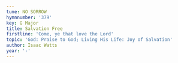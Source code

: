 ```yaml
---
tune: NO SORROW
hymnnumber: '379'
key: G Major
title: Salvation Free
firstline: 'Come, ye that love the Lord'
topic: 'God: Praise to God; Living His Life: Joy of Salvation'
author: Isaac Watts
year: '-'
---
```

